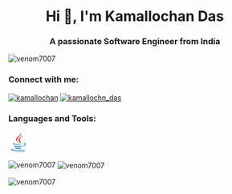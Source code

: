 <h1 align="center">Hi 👋, I'm Kamallochan Das</h1>
<h3 align="center">A passionate Software Engineer from India</h3>

<p align="left"> <img src="https://komarev.com/ghpvc/?username=venom7007&label=Profile%20views&color=0e75b6&style=flat" alt="venom7007" /> </p>

<h3 align="left">Connect with me:</h3>
<p align="left">
<a href="https://linkedin.com/in/kamallochan" target="blank"><img align="center" src="https://raw.githubusercontent.com/rahuldkjain/github-profile-readme-generator/master/src/images/icons/Social/linked-in-alt.svg" alt="kamallochan" height="30" width="40" /></a>
<a href="https://instagram.com/kamallochn_das" target="blank"><img align="center" src="https://raw.githubusercontent.com/rahuldkjain/github-profile-readme-generator/master/src/images/icons/Social/instagram.svg" alt="kamallochn_das" height="30" width="40" /></a>
</p>

<h3 align="left">Languages and Tools:</h3>
<p align="left"> <a href="https://www.java.com" target="_blank" rel="noreferrer"> <img src="https://raw.githubusercontent.com/devicons/devicon/master/icons/java/java-original.svg" alt="java" width="40" height="40"/> </a> </p>

<p><img align="left" src="https://github-readme-stats.vercel.app/api/top-langs?username=venom7007&show_icons=true&locale=en&layout=compact" alt="venom7007" /></p>

<p>&nbsp;<img align="center" src="https://github-readme-stats.vercel.app/api?username=venom7007&show_icons=true&locale=en" alt="venom7007" /></p>

<p><img align="center" src="https://github-readme-streak-stats.herokuapp.com/?user=venom7007&" alt="venom7007" /></p>
